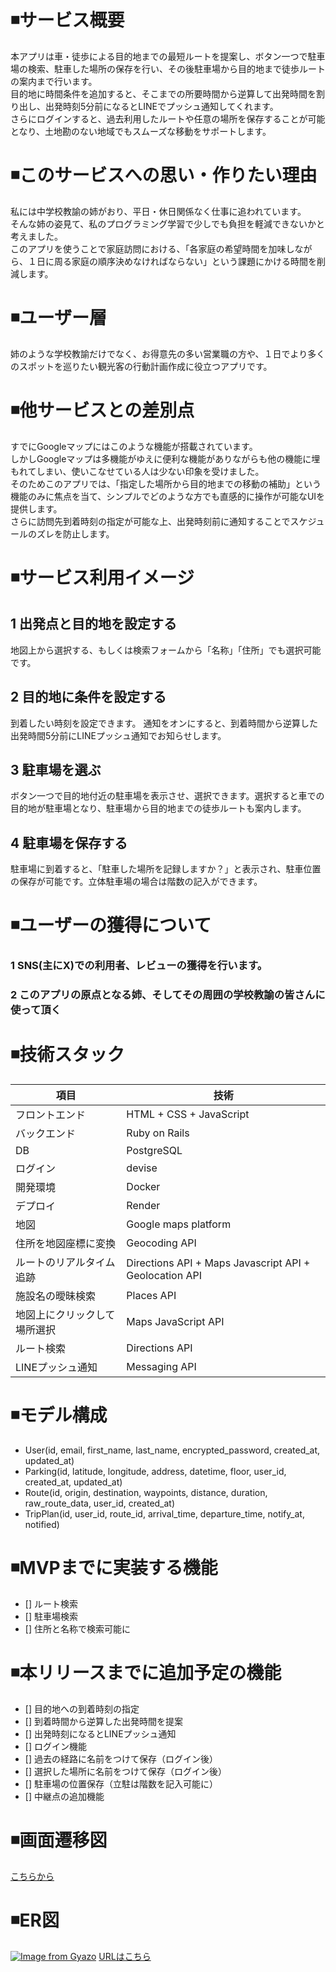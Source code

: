 # ◾️サービス概要
本アプリは車・徒歩による目的地までの最短ルートを提案し、ボタン一つで駐車場の検索、駐車した場所の保存を行い、その後駐車場から目的地まで徒歩ルートの案内まで行います。<br>
目的地に時間条件を追加すると、そこまでの所要時間から逆算して出発時間を割り出し、出発時刻5分前になるとLINEでプッシュ通知してくれます。<br>
さらにログインすると、過去利用したルートや任意の場所を保存することが可能となり、土地勘のない地域でもスムーズな移動をサポートします。<br>

# ◾️このサービスへの思い・作りたい理由
私には中学校教諭の姉がおり、平日・休日関係なく仕事に追われています。<br>そんな姉の姿見て、私のプログラミング学習で少しでも負担を軽減できないかと考えました。<br>
このアプリを使うことで家庭訪問における、「各家庭の希望時間を加味しながら、１日に周る家庭の順序決めなければならない」という課題にかける時間を削減します。<br>

# ◾️ユーザー層
姉のような学校教諭だけでなく、お得意先の多い営業職の方や、１日でより多くのスポットを巡りたい観光客の行動計画作成に役立つアプリです。

# ◾️他サービスとの差別点
すでにGoogleマップにはこのような機能が搭載されています。<br>しかしGoogleマップは多機能がゆえに便利な機能がありながらも他の機能に埋もれてしまい、使いこなせている人は少ない印象を受けました。<br>
そのためこのアプリでは、「指定した場所から目的地までの移動の補助」という機能のみに焦点を当て、シンプルでどのような方でも直感的に操作が可能なUIを提供します。<br>
さらに訪問先到着時刻の指定が可能な上、出発時刻前に通知することでスケジュールのズレを防止します。<br>

# ◾️サービス利用イメージ

## 1 出発点と目的地を設定する
地図上から選択する、もしくは検索フォームから「名称」「住所」でも選択可能です。

## 2 目的地に条件を設定する
到着したい時刻を設定できます。
通知をオンにすると、到着時間から逆算した出発時間5分前にLINEプッシュ通知でお知らせします。

## 3 駐車場を選ぶ
ボタン一つで目的地付近の駐車場を表示させ、選択できます。選択すると車での目的地が駐車場となり、駐車場から目的地までの徒歩ルートも案内します。

## 4 駐車場を保存する
駐車場に到着すると、「駐車した場所を記録しますか？」と表示され、駐車位置の保存が可能です。立体駐車場の場合は階数の記入ができます。

# ◾️ユーザーの獲得について

### 1 SNS(主にX)での利用者、レビューの獲得を行います。

### 2 このアプリの原点となる姉、そしてその周囲の学校教諭の皆さんに使って頂く

# ◾️技術スタック
|  項目  |  技術  |
| ------ | ------ |
| フロントエンド | HTML + CSS + JavaScript |
| バックエンド | Ruby on Rails |
| DB | PostgreSQL |
| ログイン | devise |
| 開発環境 | Docker |
| デプロイ | Render |
| 地図 | Google maps platform |
| 住所を地図座標に変換 | Geocoding API |
| ルートのリアルタイム追跡 | Directions API + Maps Javascript API + Geolocation API |
| 施設名の曖昧検索 | Places API |
| 地図上にクリックして場所選択 | Maps JavaScript API |
| ルート検索 | Directions API |
| LINEプッシュ通知 | Messaging API |

# ◾️モデル構成
- User(id, email, first_name, last_name, encrypted_password, created_at, updated_at)
- Parking(id, latitude, longitude, address, datetime, floor, user_id, created_at, updated_at)
- Route(id, origin, destination, waypoints, distance, duration, raw_route_data, user_id, created_at)
- TripPlan(id, user_id, route_id, arrival_time, departure_time, notify_at, notified)

# ◾️MVPまでに実装する機能

* [] ルート検索
* [] 駐車場検索
* [] 住所と名称で検索可能に

# ◾️本リリースまでに追加予定の機能

* [] 目的地への到着時刻の指定
* [] 到着時間から逆算した出発時間を提案
* [] 出発時刻になるとLINEプッシュ通知
* [] ログイン機能
* [] 過去の経路に名前をつけて保存（ログイン後）
* [] 選択した場所に名前をつけて保存（ログイン後）
* [] 駐車場の位置保存（立駐は階数を記入可能に）
* [] 中継点の追加機能

# ◾️画面遷移図

[こちらから](https://www.figma.com/design/xR8C2mieQqLhdE6i9scIhG/Figma-basics?node-id=2766-96&p=f&m=draw)

# ◾️ER図
[![Image from Gyazo](https://i.gyazo.com/7e96586223b27f37598947e562bb49f4.jpg)](https://gyazo.com/7e96586223b27f37598947e562bb49f4)
[URLはこちら](https://app.diagrams.net/?src=about#G1lW5tENcvqQzEesh9Gtb2Tra8_Y00TAHI#%7B%22pageId%22%3A%22R2lEEEUBdFMjLlhIrx00%22%7D)